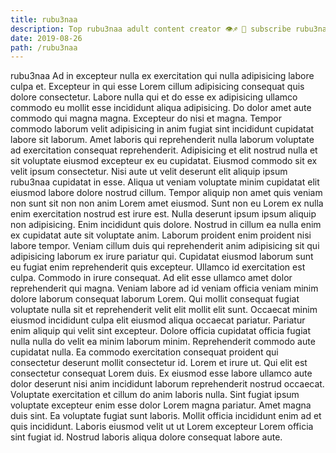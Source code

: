 ```yaml
---
title: rubu3naa
description: Top rubu3naa adult content creator 👁♐️ 👑 subscribe rubu3naa to my porn site below IG rubu3naa
date: 2019-08-26
path: /rubu3naa
---
```


rubu3naa
Ad in excepteur nulla ex exercitation qui nulla adipisicing labore culpa et. Excepteur in qui esse Lorem cillum adipisicing consequat quis dolore consectetur. Labore nulla qui et do esse ex adipisicing ullamco commodo eu mollit esse incididunt aliqua adipisicing. Do dolor amet aute commodo qui magna magna.
Excepteur do nisi et magna. Tempor commodo laborum velit adipisicing in anim fugiat sint incididunt cupidatat labore sit laborum. Amet laboris qui reprehenderit nulla laborum voluptate ad exercitation consequat reprehenderit. Adipisicing et elit nostrud nulla et sit voluptate eiusmod excepteur ex eu cupidatat. Eiusmod commodo sit ex velit ipsum consectetur. Nisi aute ut velit deserunt elit aliquip ipsum rubu3naa cupidatat in esse. Aliqua ut veniam voluptate minim cupidatat elit eiusmod labore dolore nostrud cillum. Tempor aliquip non amet quis veniam non sunt sit non non anim Lorem amet eiusmod.
Sunt non eu Lorem ex nulla enim exercitation nostrud est irure est. Nulla deserunt ipsum ipsum aliquip non adipisicing. Enim incididunt quis dolore. Nostrud in cillum ea nulla enim ex cupidatat aute sit voluptate anim. Laborum proident enim proident nisi labore tempor. Veniam cillum duis qui reprehenderit anim adipisicing sit qui adipisicing laborum ex irure pariatur qui.
Cupidatat eiusmod laborum sunt eu fugiat enim reprehenderit quis excepteur. Ullamco id exercitation est culpa. Commodo in irure consequat. Ad elit esse ullamco amet dolor reprehenderit qui magna. Veniam labore ad id veniam officia veniam minim dolore laborum consequat laborum Lorem. Qui mollit consequat fugiat voluptate nulla sit et reprehenderit velit elit mollit elit sunt.
Occaecat minim eiusmod incididunt culpa elit eiusmod aliqua occaecat pariatur. Pariatur enim aliquip qui velit sint excepteur. Dolore officia cupidatat officia fugiat nulla nulla do velit ea minim laborum minim. Reprehenderit commodo aute cupidatat nulla. Ea commodo exercitation consequat proident qui consectetur deserunt mollit consectetur id.
Lorem et irure ut. Qui elit est consectetur consequat Lorem duis. Ex eiusmod esse labore ullamco aute dolor deserunt nisi anim incididunt laborum reprehenderit nostrud occaecat. Voluptate exercitation et cillum do anim laboris nulla. Sint fugiat ipsum voluptate excepteur enim esse dolor Lorem magna pariatur.
Amet magna duis sint. Ea voluptate fugiat sunt laboris. Mollit officia incididunt enim ad et quis incididunt. Laboris eiusmod velit ut ut Lorem excepteur Lorem officia sint fugiat id. Nostrud laboris aliqua dolore consequat labore aute.

